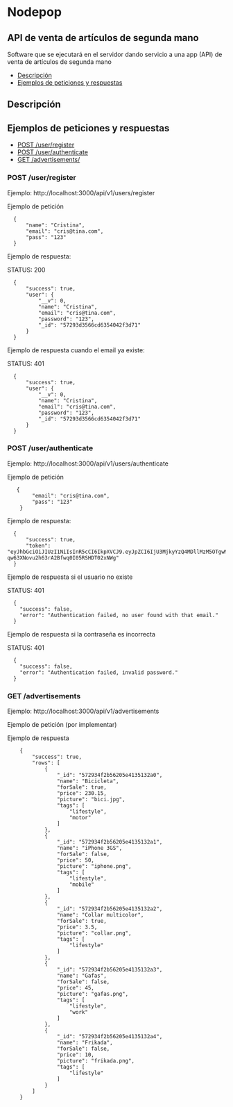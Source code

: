 # Nodepop

## API de venta de artículos de segunda mano

Software que se ejecutará en el servidor dando servicio a una app (API) de venta de artículos de segunda mano

* [Descripción](#descripción)
* [Ejemplos de peticiones y respuestas](#ejemplos-de-peticiones-y-respuestas)

## Descripción

## Ejemplos de peticiones y respuestas

  - [POST /user/register](#post-user-register)
  - [POST /user/authenticate](#post-user-authenticate)
  - [GET /advertisements/](#get-advertisements)

  ### POST /user/register

  Ejemplo: http://localhost:3000/api/v1/users/register

  Ejemplo de petición

      {
          "name": "Cristina",
          "email": "cris@tina.com",
          "pass": "123"
      }

  Ejemplo de respuesta:

  STATUS: 200

      {
          "success": true,
          "user": {
              "__v": 0,
              "name": "Cristina",
              "email": "cris@tina.com",
              "password": "123",
              "_id": "57293d3566cd6354042f3d71"
          }
      }

  Ejemplo de respuesta cuando el email ya existe:

  STATUS: 401

      {
          "success": true,
          "user": {
              "__v": 0,
              "name": "Cristina",
              "email": "cris@tina.com",
              "password": "123",
              "_id": "57293d3566cd6354042f3d71"
          }
      }

  ### POST /user/authenticate

  Ejemplo: http://localhost:3000/api/v1/users/authenticate

  Ejemplo de petición

       {
            "email": "cris@tina.com",
            "pass": "123"
        }

  Ejemplo de respuesta:

      {
          "success": true,
          "token": "eyJhbGciOiJIUzI1NiIsInR5cCI6IkpXVCJ9.eyJpZCI6IjU3MjkyYzQ4MDllMzM5OTgwMzFjOTFmOCIsImlhdCI6MTQ2MjMxNjc2NywiZXhwIjoxNDYyNDg5NTY3fQ.lC0qjHn-qw63XNovu2h63rA2Bfwq0I05RSHDT02xNWg"
      }

  Ejemplo de respuesta si el usuario no existe

  STATUS: 401

      {
        "success": false,
        "error": "Authentication failed, no user found with that email."
      }

  Ejemplo de respuesta si la contraseña es incorrecta

  STATUS: 401

      {
        "success": false,
        "error": "Authentication failed, invalid password."
      }

  ### GET /advertisements

  Ejemplo: http://localhost:3000/api/v1/advertisements

  Ejemplo de petición (por implementar)

  Ejemplo de respuesta

        {
            "success": true,
            "rows": [
                {
                    "_id": "572934f2b56205e4135132a0",
                    "name": "Bicicleta",
                    "forSale": true,
                    "price": 230.15,
                    "picture": "bici.jpg",
                    "tags": [
                        "lifestyle",
                        "motor"
                    ]
                },
                {
                    "_id": "572934f2b56205e4135132a1",
                    "name": "iPhone 3GS",
                    "forSale": false,
                    "price": 50,
                    "picture": "iphone.png",
                    "tags": [
                        "lifestyle",
                        "mobile"
                    ]
                },
                {
                    "_id": "572934f2b56205e4135132a2",
                    "name": "Collar multicolor",
                    "forSale": true,
                    "price": 3.5,
                    "picture": "collar.png",
                    "tags": [
                        "lifestyle"
                    ]
                },
                {
                    "_id": "572934f2b56205e4135132a3",
                    "name": "Gafas",
                    "forSale": false,
                    "price": 45,
                    "picture": "gafas.png",
                    "tags": [
                        "lifestyle",
                        "work"
                    ]
                },
                {
                    "_id": "572934f2b56205e4135132a4",
                    "name": "Frikada",
                    "forSale": false,
                    "price": 10,
                    "picture": "frikada.png",
                    "tags": [
                        "lifestyle"
                    ]
                }
            ]
        }